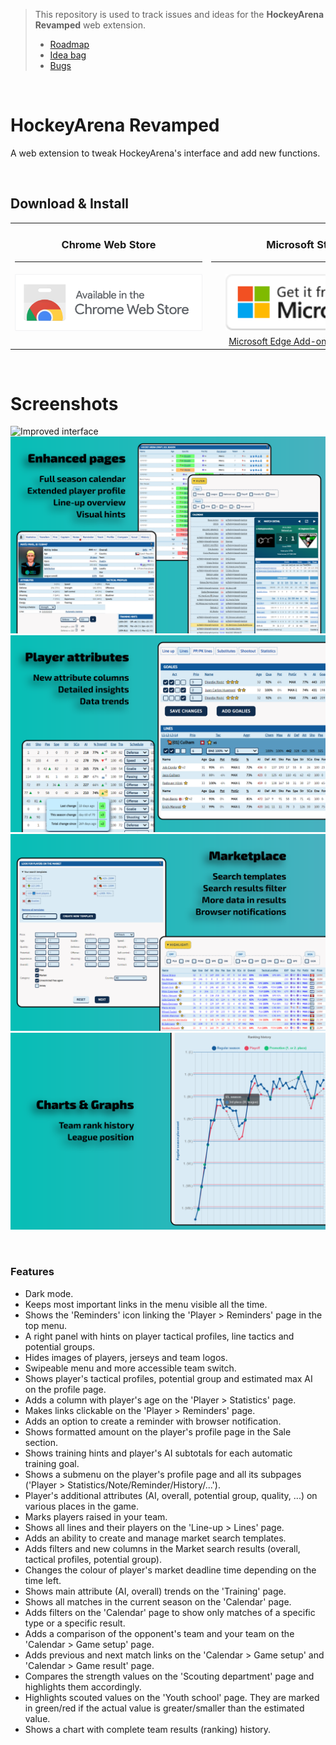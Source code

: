 > This repository is used to track issues and ideas for the **HockeyArena Revamped** web extension.
> - [Roadmap](https://github.com/users/tomillie/projects/4/views/2)
> - [Idea bag](https://github.com/users/tomillie/projects/4/views/3)
> - [Bugs](https://github.com/users/tomillie/projects/4/views/4)

<br />

# HockeyArena Revamped

A web extension to tweak HockeyArena's interface and add new functions.

<br />

## Download & Install

<table>
  <tr>
    <td align="center">
      <h3>Chrome Web Store</h3>
      <hr width="300" />
    </td>
    <td align="center">
      <h3>Microsoft Store</h3>
      <hr width="300" />
    </td>
  </tr>
  <tr>
    <td align="center">
      <a href="https://chrome.google.com/webstore/detail/hockeyarena-revamped/ajoggkipllcijfbpmbhojkkmfpebefpg">
        <img src="assets/badges/chrome-light.png?raw=true" width="300" alt="Chrome Web Store listing">
      </a>
    </td>
    <td align="center">
      <a href="https://apps.microsoft.com/store/detail/0RDCKFLVZKBF?launch=true&mode=mini">
        <img src="assets/badges/microsoft-light.svg?raw=true" height="90" alt="Microsoft Store listing">
      </a>
    </td>
  </tr>
  <tr>
    <td>
    </td>
    <td align="center">
      <a href="https://microsoftedge.microsoft.com/addons/detail/hockeyarena-revamped/emndggohcmacadkollmladebfecbepie">Microsoft Edge Add-ons store listing</a>
    </td>
  </tr>
</table>

<br />

# Screenshots

![Improved interface](assets/screenshots/screenshot_layout_hq.png?raw=true)
![Advanced views](assets/screenshots/screenshot_views_hq.png?raw=true)
![Player attributes](assets/screenshots/screenshot_attributes_hq.png?raw=true)
![Marketplace](assets/screenshots/screenshot_market_hq.png?raw=true)
![Charts & Graphs](assets/screenshots/screenshot_charts_hq.png?raw=true)

<br />

### Features

- Dark mode.
- Keeps most important links in the menu visible all the time.
- Shows the 'Reminders' icon linking the 'Player > Reminders' page in the top menu.
- A right panel with hints on player tactical profiles, line tactics and potential groups.
- Hides images of players, jerseys and team logos.
- Swipeable menu and more accessible team switch.
- Shows player's tactical profiles, potential group and estimated max AI on the profile page.
- Adds a column with player's age on the 'Player > Statistics' page.
- Makes links clickable on the 'Player > Reminders' page.
- Adds an option to create a reminder with browser notification.
- Shows formatted amount on the player's profile page in the Sale section.
- Shows training hints and player's AI subtotals for each automatic training goal.
- Shows a submenu on the player's profile page and all its subpages ('Player > Statistics/Note/Reminder/History/...').
- Player's additional attributes (AI, overall, potential group, quality, ...) on various places in the game.
- Marks players raised in your team.
- Shows all lines and their players on the 'Line-up > Lines' page.
- Adds an ability to create and manage market search templates.
- Adds filters and new columns in the Market search results (overall, tactical profiles, potential group).
- Changes the colour of player's market deadline time depending on the time left.
- Shows main attribute (AI, overall) trends on the 'Training' page.
- Shows all matches in the current season on the 'Calendar' page.
- Adds filters on the 'Calendar' page to show only matches of a specific type or a specific result.
- Adds a comparison of the opponent's team and your team on the 'Calendar > Game setup' page.
- Adds previous and next match links on the 'Calendar > Game setup' and 'Calendar > Game result' page.
- Compares the strength values on the 'Scouting department' page and highlights them accordingly.
- Highlights scouted values on the 'Youth school' page. They are marked in green/red if the actual value is greater/smaller than the estimated value.
- Shows a chart with complete team results (ranking) history.
